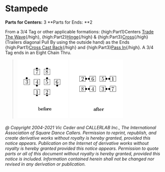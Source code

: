 
# Stampede
**Parts for Centers:** 3  **Parts for Ends: **2  


From a 3/4 Tag or other applicable formations:
{high:Part1}Centers [Trade The Wave](../plus/trade_the_wave.md){/high},
{high:Part2}[Hinge](../ms/hinge.md){/high} &
{high:Part3}[Cross](../a1/anything_and_cross.md){/high} (Trailers diagonal
Pull By using the outside hand) as the Ends
{high:Part1}[Cross Cast Back](../c1/cross_cast_back.md){/high} and
{high:Part3}[Pass In](../a1/pass_in.md){/high}.
A 3/4 Tag ends in an Eight Chain Thru.

> 
> ![alt](stampede-1.png)
> ![alt](stampede-2.png)
> 
###### @ Copyright 2004-2021 Vic Ceder and CALLERLAB Inc., The International Association of Square Dance Callers. Permission to reprint, republish, and create derivative works without royalty is hereby granted, provided this notice appears. Publication on the Internet of derivative works without royalty is hereby granted provided this notice appears. Permission to quote parts or all of this document without royalty is hereby granted, provided this notice is included. Information contained herein shall not be changed nor revised in any derivation or publication.
